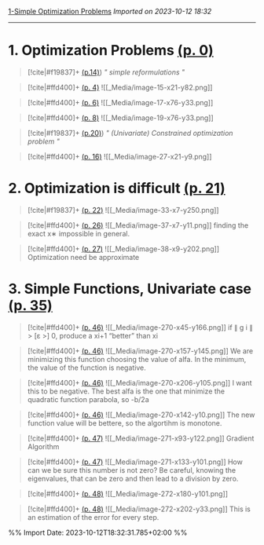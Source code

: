 [1-Simple Optimization Problems](zotero://select/library/items/U4B83MXD)
*Imported on 2023-10-12 18:32*

---




# 1. Optimization Problems [(p. 0)](zotero://open-pdf/library/items/37AHRR68?page=0&annotation=FEK8Q358)

> [!cite|#f19837]+ [(p.14)](zotero://open-pdf/library/items/37AHRR68?page=14&annotation=I88BDA2V))
> *" simple reformulations "*
> 

> [!cite|#ffd400]+ [(p. 4)](zotero://open-pdf/library/items/37AHRR68?page=4&annotation=SUZZALJK)
> ![[_Media/image-15-x21-y82.png]]
> 


> [!cite|#ffd400]+ [(p. 6)](zotero://open-pdf/library/items/37AHRR68?page=6&annotation=CVYFUDJH)
> ![[_Media/image-17-x76-y33.png]]
> 


> [!cite|#ffd400]+ [(p. 8)](zotero://open-pdf/library/items/37AHRR68?page=8&annotation=2IL6YRRJ)
> ![[_Media/image-19-x76-y33.png]]
> 



> [!cite|#f19837]+ [(p.20)](zotero://open-pdf/library/items/37AHRR68?page=20&annotation=FVSFV9CN))
> *" (Univariate) Constrained optimization problem "*
> 

> [!cite|#ffd400]+ [(p. 16)](zotero://open-pdf/library/items/37AHRR68?page=16&annotation=FW352FCU)
> ![[_Media/image-27-x21-y9.png]]
> 




# 2. Optimization is difficult [(p. 21)](zotero://open-pdf/library/items/37AHRR68?page=21&annotation=XKF8QFCZ)
> [!cite|#f19837]+ [(p. 22)](zotero://open-pdf/library/items/37AHRR68?page=22&annotation=HBJ4NDBJ)
> ![[_Media/image-33-x7-y250.png]]
> 


> [!cite|#ffd400]+ [(p. 26)](zotero://open-pdf/library/items/37AHRR68?page=26&annotation=NZ6WYRUM)
> ![[_Media/image-37-x7-y11.png]]
> finding the exact x∗ impossible in general.


> [!cite|#ffd400]+ [(p. 27)](zotero://open-pdf/library/items/37AHRR68?page=27&annotation=JBBICF8Z)
> ![[_Media/image-38-x9-y202.png]]
> Optimization need be approximate




# 3. Simple Functions, Univariate case [(p. 35)](zotero://open-pdf/library/items/37AHRR68?page=35&annotation=XP4Z7Y2U)
> [!cite|#ffd400]+ [(p. 46)](zotero://open-pdf/library/items/37AHRR68?page=46&annotation=D2DJSQRM)
> ![[_Media/image-270-x45-y166.png]]
> if ∥ g i ∥ > [ε >] 0, produce a xi+1 “better” than xi


> [!cite|#ffd400]+ [(p. 46)](zotero://open-pdf/library/items/37AHRR68?page=46&annotation=XLUHVJM3)
> ![[_Media/image-270-x157-y145.png]]
> We are minimizing this function choosing the value of alfa. In the minimum, the value of the function is negative.


> [!cite|#ffd400]+ [(p. 46)](zotero://open-pdf/library/items/37AHRR68?page=46&annotation=YVQU9GSR)
> ![[_Media/image-270-x206-y105.png]]
> I want this to be negative. The best alfa is the one that minimize the quadratic function parabola, so -b/2a


> [!cite|#ffd400]+ [(p. 46)](zotero://open-pdf/library/items/37AHRR68?page=46&annotation=944ZE6XW)
> ![[_Media/image-270-x142-y10.png]]
> The new function value will be bettere, so the algortihm is monotone.


> [!cite|#ffd400]+ [(p. 47)](zotero://open-pdf/library/items/37AHRR68?page=47&annotation=STSYQGAZ)
> ![[_Media/image-271-x93-y122.png]]
> Gradient Algorithm


> [!cite|#ffd400]+ [(p. 47)](zotero://open-pdf/library/items/37AHRR68?page=47&annotation=7FUYMXDI)
> ![[_Media/image-271-x133-y101.png]]
> How can we be sure this number is not zero? Be careful, knowing the eigenvalues, that can be zero and then lead to a division by zero.


> [!cite|#ffd400]+ [(p. 48)](zotero://open-pdf/library/items/37AHRR68?page=48&annotation=ICXXGLVF)
> ![[_Media/image-272-x180-y101.png]]
> 


> [!cite|#ffd400]+ [(p. 48)](zotero://open-pdf/library/items/37AHRR68?page=48&annotation=AT3EGRC8)
> ![[_Media/image-272-x202-y33.png]]
> This is an estimation of the error for every step.



%% Import Date: 2023-10-12T18:32:31.785+02:00 %%
